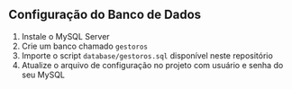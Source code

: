 ## Configuração do Banco de Dados

1. Instale o MySQL Server
2. Crie um banco chamado `gestoros`
3. Importe o script `database/gestoros.sql` disponível neste repositório
4. Atualize o arquivo de configuração no projeto com usuário e senha do seu MySQL
